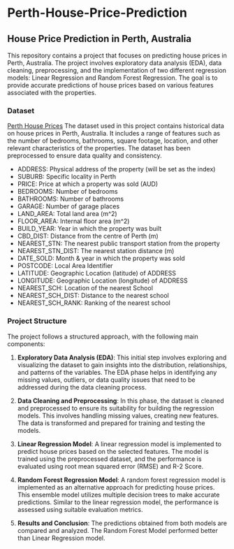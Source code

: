 # Perth-House-Price-Prediction

## House Price Prediction in Perth, Australia

This repository contains a project that focuses on predicting house prices in Perth, Australia. The project involves exploratory data analysis (EDA), data cleaning, preprocessing, and the implementation of two different regression models: Linear Regression and Random Forest Regression. The goal is to provide accurate predictions of house prices based on various features associated with the properties.

### Dataset

[Perth House Prices](https://www.kaggle.com/datasets/syuzai/perth-house-prices)
The dataset used in this project contains historical data on house prices in Perth, Australia. It includes a range of features such as the number of bedrooms, bathrooms, square footage, location, and other relevant characteristics of the properties. The dataset has been preprocessed to ensure data quality and consistency.
- ADDRESS: Physical address of the property (will be set as the index)
- SUBURB: Specific locality in Perth
- PRICE: Price at which a property was sold (AUD)
- BEDROOMS: Number of bedrooms
- BATHROOMS: Number of bathrooms
- GARAGE: Number of garage places
- LAND_AREA: Total land area (m^2)
- FLOOR_AREA: Internal floor area (m^2)
- BUILD_YEAR: Year in which the property was built
- CBD_DIST: Distance from the centre of Perth (m)
- NEAREST_STN: The nearest public transport station from the property
- NEAREST_STN_DIST: The nearest station distance (m)
- DATE_SOLD: Month & year in which the property was sold
- POSTCODE: Local Area Identifier
- LATITUDE: Geographic Location (latitude) of ADDRESS
- LONGITUDE: Geographic Location (longitude) of ADDRESS
- NEAREST_SCH: Location of the nearest School
- NEAREST_SCH_DIST: Distance to the nearest school
- NEAREST_SCH_RANK: Ranking of the nearest school


### Project Structure

The project follows a structured approach, with the following main components:

1. **Exploratory Data Analysis (EDA)**: This initial step involves exploring and visualizing the dataset to gain insights into the distribution, relationships, and patterns of the variables. The EDA phase helps in identifying any missing values, outliers, or data quality issues that need to be addressed during the data cleaning process.

2. **Data Cleaning and Preprocessing**: In this phase, the dataset is cleaned and preprocessed to ensure its suitability for building the regression models. This involves handling missing values, creating new features. The data is transformed and prepared for training and testing the models.

3. **Linear Regression Model**: A linear regression model is implemented to predict house prices based on the selected features. The model is trained using the preprocessed dataset, and the performance is evaluated using root mean squared error (RMSE) and R-2 Score.

4. **Random Forest Regression Model**: A random forest regression model is implemented as an alternative approach for predicting house prices. This ensemble model utilizes multiple decision trees to make accurate predictions. Similar to the linear regression model, the performance is assessed using suitable evaluation metrics.

5. **Results and Conclusion**: The predictions obtained from both models are compared and analyzed. The Random Forest Model performed better than Linear Regression model.
